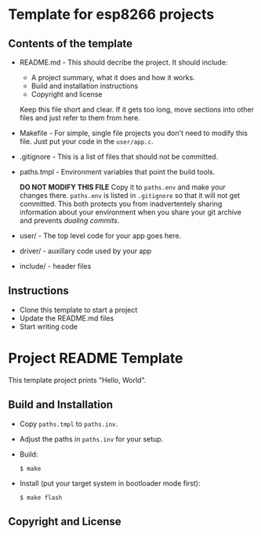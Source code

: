 Template for esp8266 projects
=============================

Contents of the template
------------------------
  * README.md  - This should decribe the project. It should include:
    * A project summary, what it does and how it works.
    * Build and installation instructions
    * Copyright and license

    Keep this file short and clear. If it gets too long, move
    sections into other files and just refer to them from here.

  * Makefile - For simple, single file projects you don't need to
      modify this file. Just put your code in the `user/app.c`.

  * .gitignore - This is a list of files that should not be committed.

  * paths.tmpl - Environment variables that point the build tools.

      __DO NOT MODIFY THIS FILE__ Copy it to `paths.env` and make your
      changes there. `paths.env` is listed in `.gitignore` so that it
      will not get committed. This both protects you from
      inadvertentely sharing information about your environment when
      you share your git archive and prevents _dualing commits_.

  * user/ - The top level code for your app goes here.

  * driver/ - auxillary code used by your app

  * include/ - header files

Instructions
------------
  * Clone this template to start a project
  * Update the README.md files
  * Start writing code


Project README Template
=======================
This template project prints "Hello, World".


Build and Installation
----------------------
  * Copy `paths.tmpl` to `paths.inv`.
  * Adjust the paths in `paths.inv` for your setup.
  * Build:

        $ make

  * Install (put your target system in bootloader mode first):

        $ make flash


Copyright and License
---------------------
